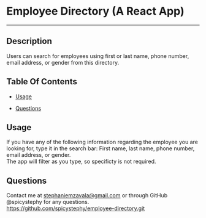 # Employee Directory (A React App)

---

## Description
Users can search for employees using first or last name, phone number, email address, or gender from this directory.

## Table Of Contents
    


 * [Usage](#usage)

 * [Questions](#questions)
 


## Usage
If you have any of the following information regarding the employee you are looking for, type it in the search bar: First name, last name, phone number, email address, or gender. 
<br>
The app will filter as you type, so specificty is not required.



## Questions
Contact me at stephaniemzavala@gmail.com or through GitHub @spicystephy for any questions.
<br>https://github.com/spicystephy/employee-directory.git
<!-- <br>https://spicystephy.github.io/Budget-Tracker/ -->
<!-- <br>https://tracked-budget.herokuapp.com/ -->